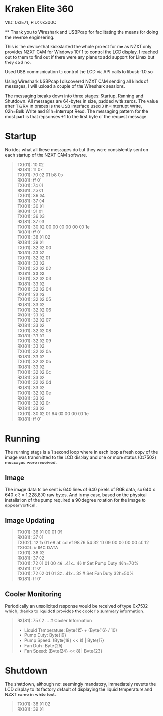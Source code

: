 # Kraken Elite 360
VID: 0x1E71, PID: 0x300C

** Thank you to Wireshark and USBPcap for facilitating the means for doing the reverse engineering.

This is the device that kickstarted the whole project for me as NZXT only provides NZXT CAM for Windows 10/11 to control the LCD display.  I reached out to them to find out if there were any plans to add support for Linux but they said no.<br>

Used USB communication to control the LCD via API calls to libusb-1.0.so<br>

Using Wireshark USBPcap I discovered NZXT CAM sending all kinds of messages, I will upload a couple of the Wireshark sessions.<br>

The messaging breaks down into three stages: Startup, Running and Shutdown.  All messages are 64-bytes in size, padded with zeros.  The value after TX/RX in braces is the USB interface used 01h=Interrupt Write, 02h=Bulk Write and 81h=Interrupt Read. The messaging pattern for the most part is that repsonses +1 to the first byte of the request message.<br>

# Startup
No idea what all these messages do but they were consistently sent on each startup of the NZXT CAM software.<br>

> TX(01): 10 02<br>
> RX(81): 11 02<br>
> TX(01): 70 02 01 b8 0b<br>
> RX(81): ff 01<br>
> TX(01): 74 01<br>
> RX(81): 75 01<br>
> TX(01): 36 04<br>
> RX(81): 37 04<br>
> TX(01): 30 01<br>
> RX(81): 31 01<br>
> TX(01): 36 03<br>
> RX(81): 37 03<br>
> TX(01): 30 02 00 00 00 00 00 00 1e<br>
> RX(81): ff 01<br>
> TX(01): 38 01 02<br>
> RX(81): 39 01<br>
> TX(01): 32 02 00<br> RX(81): 33 02<br>
> TX(01): 32 02 01<br> RX(81): 33 02<br>
> TX(01): 32 02 02<br> RX(81): 33 02<br>
> TX(01): 32 02 03<br> RX(81): 33 02<br>
> TX(01): 32 02 04<br> RX(81): 33 02<br>
> TX(01): 32 02 05<br> RX(81): 33 02<br>
> TX(01): 32 02 06<br> RX(81): 33 02<br>
> TX(01): 32 02 07<br> RX(81): 33 02<br>
> TX(01): 32 02 08<br> RX(81): 33 02<br>
> TX(01): 32 02 09<br> RX(81): 33 02<br>
> TX(01): 32 02 0a<br> RX(81): 33 02<br>
> TX(01): 32 02 0b<br> RX(81): 33 02<br>
> TX(01): 32 02 0c<br> RX(81): 33 02<br>
> TX(01): 32 02 0d<br> RX(81): 33 02<br>
> TX(01): 32 02 0e<br> RX(81): 33 02<br>
> TX(01): 32 02 0r<br> RX(81): 33 02<br>
> TX(01): 30 02 01 64 00 00 00 00 1e<br>
> RX(81): ff 01<br>

# Running
The running stage is a 1 second loop where in each loop a fresh copy of the image was transmitted to the LCD display and one or more status (0x7502) messages were received.<br>

## Image
The image data to be sent is 640 lines of 640 pixels of RGB data, so 640 x 640 x 3 = 1,228,800 raw bytes.  And in my case, based on the physical installation of the pump required a 90 degree rotation for the image to appear vertical.<br>

## Image Updating
> TX(01): 36 01 00 01 09<br>
> RX(81): 37 01<br>
> TX(02): 12 fa 01 e8 ab cd ef 98 76 54 32 10 09 00 00 00 00 c0 12<br>
> TX(02): # IMG DATA<br>
> TX(01): 36 02<br>
> RX(81): 37 02<br>
> TX(01): 72 01 01 00 46 ..41x.. 46  # Set Pump Duty 46h=70% <br>
> RX(81): ff 01<br>
> TX(01): 72 02 01 01 32 ..41x.. 32  # Set Fan Duty 32h=50%<br>
> RX(81): ff 01<br>

## Cooler Monitoring
Periodically an unsolicited response would be received of type 0x7502 which, thanks to [liquidctl](https://github.com/liquidctl/liquidctl) provides the cooler's summary information.<br> 
> RX(81): 75 02 ... # Cooler Information<br>
> - Liquid Temperature: Byte{15} + (Byte{16} / 10)<br>
> - Pump Duty: Byte{19}<br>
> - Pump Speed: (Byte{18} << 8) | Byte{17}<br>
> - Fan Duty: Byte{25}<br>
> - Fan Speed: (Byte{24} << 8) | Byte{23}<br>

# Shutdown
The shutdown, although not seemingly mandatory, immediately reverts the LCD display to its factory default of displaying the liquid temperature and NZXT name in white text.<br>

> TX(01): 38 01 02<br>
> RX(81): 39 01<br>
